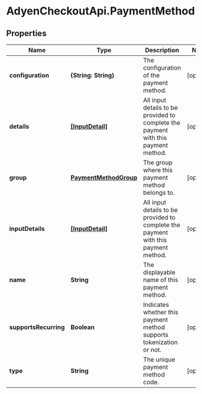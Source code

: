 # AdyenCheckoutApi.PaymentMethod

## Properties

Name | Type | Description | Notes
------------ | ------------- | ------------- | -------------
**configuration** | **{String: String}** | The configuration of the payment method. | [optional] 
**details** | [**[InputDetail]**](InputDetail.md) | All input details to be provided to complete the payment with this payment method. | [optional] 
**group** | [**PaymentMethodGroup**](PaymentMethodGroup.md) | The group where this payment method belongs to. | [optional] 
**inputDetails** | [**[InputDetail]**](InputDetail.md) | All input details to be provided to complete the payment with this payment method. | [optional] 
**name** | **String** | The displayable name of this payment method. | [optional] 
**supportsRecurring** | **Boolean** | Indicates whether this payment method supports tokenization or not. | [optional] 
**type** | **String** | The unique payment method code. | [optional] 


